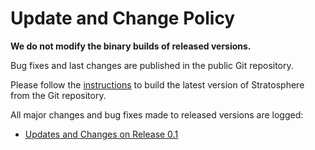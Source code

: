 Update and Change Policy
========================

**We do not modify the binary builds of released versions.**   

Bug fixes and last changes are published in the public Git repository.
  
 Please follow the
[instructions](buildthesystem "buildthesystem")
to build the latest version of Stratosphere from the Git repository.   

All major changes and bug fixes made to released versions are logged:

-   [Updates and Changes on Release
    0.1](updateschangeson0.1 "updateschangeson0.1")


